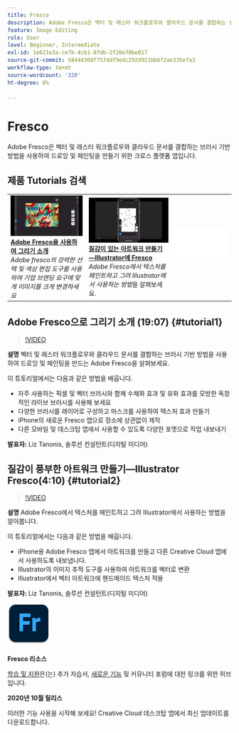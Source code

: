 ```yaml
---
title: Fresco
description: Adobe Fresco은 벡터 및 래스터 워크플로우와 클라우드 문서를 결합하는 브러시 기반 방법을 사용하여 드로잉 및 페인팅을 만들기 위한 크로스 플랫폼 앱입니다
feature: Image Editing
role: User
level: Beginner, Intermediate
exl-id: 1e621e3a-ce7b-4cb1-8fdb-2f20e70be017
source-git-commit: 58444368f757ddf9edc292d921bb6f2ae335efa3
workflow-type: tm+mt
source-wordcount: '320'
ht-degree: 0%

---
```


# Fresco

Adobe Fresco은 벡터 및 래스터 워크플로우와 클라우드 문서를 결합하는 브러시 기반 방법을 사용하여 드로잉 및 페인팅을 만들기 위한 크로스 플랫폼 앱입니다.

## 제품 Tutorials 검색

<table style="table-layout:fixed">
<tr>
 <td>
   <a href="fresco.md#tutorial1">
      <img alt="Adobe Fresco을 사용한 그리기 소개" src="../assets/fresco_drawingPaintingIntro_tanonis_thumbnail.jpg" />
   </a>
    <div>
   <a href="fresco.md#tutorial1"><strong>Adobe Fresco을 사용하여 그리기 소개</strong></a>
    </div>
    <em>Adobe fresco의 강력한 선택 및 색상 편집 도구를 사용하여 기업 브랜딩 요구에 맞게 이미지를 크게 변경하세요</em>
    <br>
  </td>
  <td>
   <a href="fresco.md#tutorial2">
      <img alt="질감이 풍부한 아트워크 만들기 — Illustrator에 Fresco" src="../assets/fresco_textureToVector_tanonis_thumbnail.jpg" />
   </a>
    <div>
   <a href="fresco.md#tutorial2"><strong>질감이 있는 아트워크 만들기—Illustrator에 Fresco</strong></a>
    </div>
    <em>Adobe Fresco에서 텍스처를 페인트하고 그려 Illustrator에서 사용하는 방법</em>을 살펴보세요.
    <br>
  </td>
  <td>
    <img alt="스페이서" src="../assets/Whitespacer.png" />
    <div>
    <br>
  </td>
</tr>
</table>

## Adobe Fresco으로 그리기 소개 (19:07) {#tutorial1}

>[!VIDEO](https://video.tv.adobe.com/v/326946?hidetitle=true)

**설명**
벡터 및 래스터 워크플로우와 클라우드 문서를 결합하는 브러시 기반 방법을 사용하여 드로잉 및 페인팅을 만드는 Adobe Fresco을 살펴보세요.

이 튜토리얼에서는 다음과 같은 방법을 배웁니다.
* 자주 사용하는 픽셀 및 벡터 브러시와 함께 수채화 효과 및 유화 효과를 모방한 독창적인 라이브 브러시를 사용해 보세요
* 다양한 브러시를 레이어로 구성하고 마스크를 사용하여 텍스처 효과 만들기
* iPhone의 새로운 Fresco 앱으로 장소에 상관없이 제작
* 다른 모바일 및 데스크탑 앱에서 사용할 수 있도록 다양한 포맷으로 작업 내보내기

**발표자:**
Liz Tanonis, 솔루션 컨설턴트(디지털 미디어)

## 질감이 풍부한 아트워크 만들기—Illustrator Fresco(4:10) {#tutorial2}

>[!VIDEO](https://video.tv.adobe.com/v/326947?hidetitle=true)

**설명**
Adobe Fresco에서 텍스처를 페인트하고 그려 Illustrator에서 사용하는 방법을 알아봅니다.

이 튜토리얼에서는 다음과 같은 방법을 배웁니다.
* iPhone용 Adobe Fresco 앱에서 아트워크를 만들고 다른 Creative Cloud 앱에서 사용하도록 내보냅니다.
* Illustrator의 이미지 추적 도구를 사용하여 아트워크를 벡터로 변환
* Illustrator에서 벡터 아트워크에 핸드메이드 텍스처 적용

**발표자:**
Liz Tanonis, 솔루션 컨설턴트(디지털 미디어)

![Fresco 로고](../assets/fr_appicon_96.png)

**Fresco 리소스**

[학습 및 지원](https://helpx.adobe.com/kr/support/adobe-fresco.html)은(는) 추가 자습서, [새로운 기능](https://helpx.adobe.com/kr/fresco/using/whats-new.html) 및 커뮤니티 포럼에 대한 링크를 위한 허브입니다.

**2020년 10월 릴리스**

이러한 기능 사용을 시작해 보세요! Creative Cloud 데스크탑 앱에서 최신 업데이트를 다운로드합니다.
